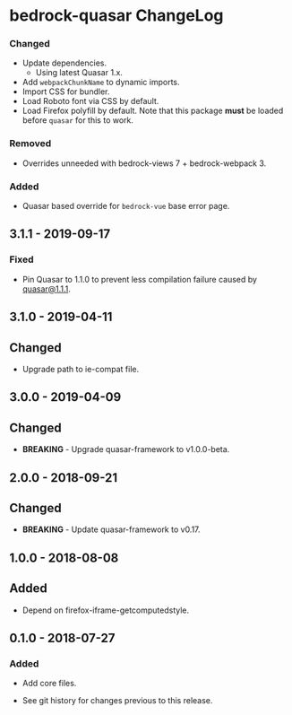 # bedrock-quasar ChangeLog

### Changed
- Update dependencies.
  - Using latest Quasar 1.x.
- Add `webpackChunkName` to dynamic imports.
- Import CSS for bundler.
- Load Roboto font via CSS by default.
- Load Firefox polyfill by default. Note that this package **must** be loaded
  before `quasar` for this to work.

### Removed
- Overrides unneeded with bedrock-views 7 + bedrock-webpack 3.

### Added
- Quasar based override for `bedrock-vue` base error page.

## 3.1.1 - 2019-09-17

### Fixed
- Pin Quasar to 1.1.0 to prevent less compilation failure caused by
  quasar@1.1.1.

## 3.1.0 - 2019-04-11

## Changed
- Upgrade path to ie-compat file.

## 3.0.0 - 2019-04-09

## Changed
- **BREAKING** - Upgrade quasar-framework to v1.0.0-beta.

## 2.0.0 - 2018-09-21

## Changed
- **BREAKING** - Update quasar-framework to v0.17.

## 1.0.0 - 2018-08-08

## Added
- Depend on firefox-iframe-getcomputedstyle.

## 0.1.0 - 2018-07-27

### Added
- Add core files.

- See git history for changes previous to this release.
